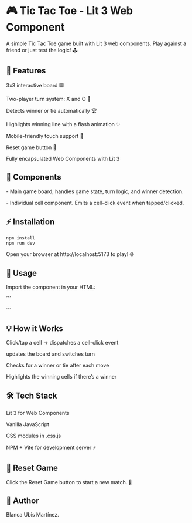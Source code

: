 # 🎮 Tic Tac Toe - Lit 3 Web Component

A simple Tic Tac Toe game built with Lit 3 web components. Play against a friend or just test the logic! 🕹️

## 🚀 Features

3x3 interactive board 🟦

Two-player turn system: X and O 🔄

Detects winner or tie automatically 🏆

Highlights winning line with a flash animation ✨

Mobile-friendly touch support 📱

Reset game button 🔁

Fully encapsulated Web Components with Lit 3

## 🧩 Components

<tic-tac-toe> - Main game board, handles game state, turn logic, and winner detection.

<tic-tac-toe-cell> - Individual cell component. Emits a cell-click event when tapped/clicked.

## ⚡ Installation

```
npm install
npm run dev
```

Open your browser at http://localhost:5173
 to play! 🌐

## 📝 Usage

Import the component in your HTML:

´´´
<script type="module" src="./src/TicTacToe.js"></script>
<tic-tac-toe></tic-tac-toe>
´´´

## 💡 How it Works

Click/tap a cell → <tic-tac-toe-cell> dispatches a cell-click event

<tic-tac-toe> updates the board and switches turn

Checks for a winner or tie after each move

Highlights the winning cells if there’s a winner

## 🛠️ Tech Stack

Lit 3
 for Web Components

Vanilla JavaScript

CSS modules in .css.js

NPM + Vite for development server ⚡

## 🔄 Reset Game

Click the Reset Game button to start a new match. 🔁

## 🙋​ Author

Blanca Ubis Martínez.
